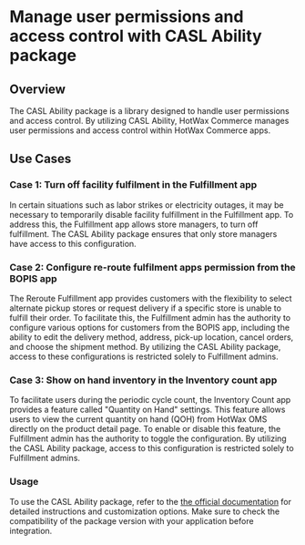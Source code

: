 # Manage user permissions and access control with CASL Ability package 

## Overview  

The CASL Ability package is a library designed to handle user permissions and access control. By utilizing CASL Ability, HotWax Commerce manages user permissions and access control within HotWax Commerce apps.  

## Use Cases 

### Case 1: Turn off facility fulfilment in the Fulfillment app  
In certain situations such as labor strikes or electricity outages, it may be necessary to temporarily disable facility fulfillment in the Fulfillment app. To address this, the Fulfillment app allows store managers, to turn off fulfillment. The CASL Ability package ensures that only store managers have access to this configuration.  

### Case 2: Configure re-route fulfilment apps permission from the BOPIS app  
The Reroute Fulfillment app provides customers with the flexibility to select alternate pickup stores or request delivery if a specific store is unable to fulfill their order. To facilitate this, the Fulfillment admin has the authority to configure various options for customers from the BOPIS app, including the ability to edit the delivery method, address, pick-up location, cancel orders, and choose the shipment method. By utilizing the CASL Ability package, access to these configurations is restricted solely to Fulfillment admins. 

### Case 3: Show on hand inventory in the Inventory count app
To facilitate users during the periodic cycle count, the Inventory Count app provides a feature called "Quantity on Hand" settings. This feature allows users to view the current quantity on hand (QOH) from HotWax OMS directly on the product detail page. To enable or disable this feature, the Fulfillment admin has the authority to toggle the configuration. By utilizing the CASL Ability package, access to this configuration is restricted solely to Fulfillment admins. 

### Usage

To use the CASL Ability package, refer to the [the official documentation](https://www.npmjs.com/package/@casl/ability) for detailed instructions and customization options. Make sure to check the compatibility of the package version with your application before integration.